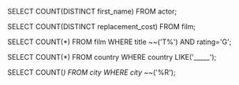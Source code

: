 SELECT COUNT(DISTINCT first_name) FROM actor;

SELECT COUNT(DISTINCT replacement_cost) FROM film;

SELECT COUNT(*) FROM film
WHERE title ~~('T%') AND rating='G';

SELECT COUNT(*) FROM country
WHERE country LIKE('_____');

SELECT COUNT(*) FROM city
WHERE city ~~*('%R');